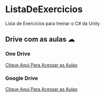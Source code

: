 # ListaDeExercicios
Lista de Exercícios para treinar o C# da Unity

##  Drive com as aulas ☁ 

### One Drive
<a href = "https://onedrive.live.com/?id=9360E9388407C580%21s3d9cb1d718084a82a9c87fc71b0de55f&cid=9360e9388407c580&ithint=folder&redeem=aHR0cHM6Ly8xZHJ2Lm1zL2YvYy85MzYwZTkzODg0MDdjNTgwL0V0ZXhuRDBJR0lKS3FjaF94eHNONVY4Qmt2TXowU1hHTjBuaWVGZnZRZU9lTEE%5FZT11MGQzMkw"> Clique Aqui Para Acessar as Aulas </a>

### Google Drive
<a href = "https://drive.google.com/drive/u/1/my-drive"> Clique Aqui Para Acessar as Aulas </a>
